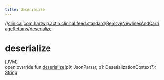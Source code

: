 ```yaml
---
title: deserialize
---
```

//[clinical](../../../index.html)/[com.hartwig.actin.clinical.feed.standard](../index.html)/[RemoveNewlinesAndCarriageReturns](index.html)/[deserialize](deserialize.html)



# deserialize



[JVM]\
open override fun [deserialize](deserialize.html)(p0: JsonParser, p1: DeserializationContext?): [String](https://kotlinlang.org/api/latest/jvm/stdlib/kotlin/-string/index.html)




